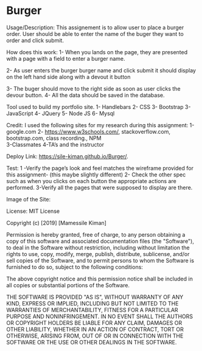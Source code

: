 # Burger
Usage/Description:
This assignement  is to allow user to place a burger order.  User should be able to enter the name of the buger they want to order and click submit.  

How does this work:
1- When  you lands on the page, they are presented with a page with a field to enter a burger name.

2- As user enters the burger burger name and click submit it should display on the left hand side along with a devout it button   

3- The  buger should move to the right side as soon as user clicks the devour button. 
4- All the data should be saved in  the database. 

 
Tool used to build my portfolio site.
1-	Handlebars
2-	CSS 
3-  Bootstrap
3-	JavaScript 
4-  JQuery 
5- Node JS 
6- Mysql

Credit:
I used the following sites for my  research  during this assignment:
1-google.com
2- https://www.w3schools.com/, stackoverflow.com, bootstrap.com, class recording., NPM     
3-Classmates
4-TA’s and the instructor 

Deploy Link:
https://sile-kiman.github.io/Burger/.


Test:
1 -Verify the page’s  look and feel matches the wireframe provided for this assignment- (this maybe slightly different) 
2- Check the other spec such as when you clicks on each button the appropriate actions are performed. 
3-Verify all the pages that were supposed to display are there. 

Image of the Site:
<img scr="/assets/Capture.PNG">
 

License:
MIT License

Copyright (c) [2019] [Mamessile Kiman]

Permission is hereby granted, free of charge, to any person obtaining a copy
of this software and associated documentation files (the "Software"), to deal
in the Software without restriction, including without limitation the rights
to use, copy, modify, merge, publish, distribute, sublicense, and/or sell
copies of the Software, and to permit persons to whom the Software is
furnished to do so, subject to the following conditions:

The above copyright notice and this permission notice shall be included in all
copies or substantial portions of the Software.

THE SOFTWARE IS PROVIDED "AS IS", WITHOUT WARRANTY OF ANY KIND, EXPRESS OR
IMPLIED, INCLUDING BUT NOT LIMITED TO THE WARRANTIES OF MERCHANTABILITY,
FITNESS FOR A PARTICULAR PURPOSE AND NONINFRINGEMENT. IN NO EVENT SHALL THE
AUTHORS OR COPYRIGHT HOLDERS BE LIABLE FOR ANY CLAIM, DAMAGES OR OTHER
LIABILITY, WHETHER IN AN ACTION OF CONTRACT, TORT OR OTHERWISE, ARISING FROM,
OUT OF OR IN CONNECTION WITH THE SOFTWARE OR THE USE OR OTHER DEALINGS IN THE
SOFTWARE.


